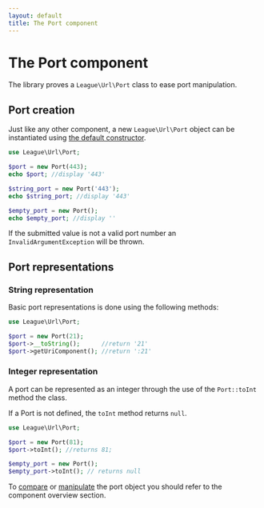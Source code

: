 ```yaml
---
layout: default
title: The Port component
---
```


# The Port component

The library proves a `League\Url\Port` class to ease port manipulation.

## Port creation

Just like any other component, a new `League\Url\Port` object can be instantiated using [the default constructor](/dev-master/components/overview/#component-instantation).

~~~php
use League\Url\Port;

$port = new Port(443);
echo $port; //display '443'

$string_port = new Port('443');
echo $string_port; //display '443'

$empty_port = new Port();
echo $empty_port; //display ''
~~~

<p class="message-warning">If the submitted value is not a valid port number an <code>InvalidArgumentException</code> will be thrown.</p>

## Port representations

### String representation

Basic port representations is done using the following methods:

~~~php
use League\Url\Port;

$port = new Port(21);
$port->__toString();      //return '21'
$port->getUriComponent(); //return ':21'
~~~

### Integer representation

A port can be represented as an integer through the use of the `Port::toInt` method the class.

<p class="message-info">If a Port is not defined, the <code>toInt</code> method returns <code>null</code>.</p>

~~~php
use League\Url\Port;

$port = new Port(81);
$port->toInt(); //returns 81;

$empty_port = new Port();
$empty_port->toInt(); // returns null
~~~

To [compare](/dev-master/components/overview/#components-comparison) or [manipulate](/dev-master/components/overview/#components-modification) the port object you should refer to the component overview section.